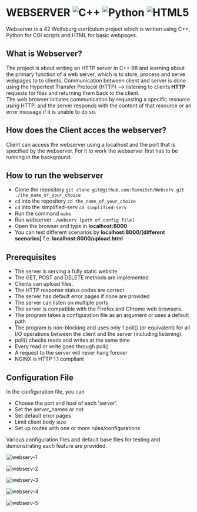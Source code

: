 # WEBSERVER ![C++](https://img.shields.io/badge/c++-%2300599C.svg?style=for-the-badge&logo=c%2B%2B&logoColor=white) ![Python](https://img.shields.io/badge/python-3670A0?style=for-the-badge&logo=python&logoColor=ffdd54) ![HTML5](https://img.shields.io/badge/html5-%23E34F26.svg?style=for-the-badge&logo=html5&logoColor=white)
Webserver is a 42 Wolfsburg curriculum project which is written using C++, Python for CGI scripts and HTML for basic webpages.

## What is Webserver?
The project is about writing an HTTP server in C++ 98 and learning about the primary function of a web server, which is to store, process and serve webpages to to clients. Communication between client and server is done using the Hypertext Transfer Protocol (HTTP) --> listening to clients **HTTP** requests for files and returning them back to the client. <br>
The web browser initiates communication by requesting a specific resource using HTTP, and the server responds with the content of that resource or an error message if it is unable to do so.

## How does the Client acces the webserver?
Client can access the webserver using a localhost and the port that is specified by the webserver. For it to work the webserver first has to be running in the background.

## How to run the webserver
* Clone the repository ```git clone git@github.com:RanniSch/Webserv.git ./the_name_of_your_choice```
* ```cd``` into the repository ```cd the_name_of_your_choice```
* ```cd``` into the simplified-serv ```cd simplified-serv```
* Run the command ```make```
* Run webserver ```./webserv [path of config file]```
* Open the browser and type in **localhost:8000**
* You can test different scenarios by **localhost:8000/[different scenarios]** f.e. **localhost:8000/upload.html**

## Prerequisites
- The server is serving a fully static website
- The GET, POST and DELETE methods are implemented.
- Clients can upload files.
- The HTTP response status codes are correct
- The server has default error pages if none are provided
- The server can listen on multiple ports
- The server is compatible with the Firefox and Chrome web browsers.
- The program takes a configuration file as an argument or uses a default path
- The program is non-blocking and uses only 1 poll() (or equivalent) for all I/O operations between the client and the server (including listening).
- poll() checks reads and writes at the same time
- Every read or write goes through poll()
- A request to the server will never hang forever
- NGINX is HTTP 1.1 compliant

## Configuration File
In the configuration file, you can
- Choose the port and host of each 'server'.
- Set the server_names or not
- Set default error pages
- Limit client body size
- Set up routes with one or more rules/configurations 

Various configuration files and default base files for testing and demonstrating each feature are provided.

![webserv-1](https://github.com/RanniSch/webserv/assets/104382315/67e54924-a84e-4884-a438-633f1cd006d4)


![webserv-2](https://github.com/RanniSch/webserv/assets/104382315/edcf7a70-c874-4720-8a17-9d0ed10f6031)

![webserv-3](https://github.com/RanniSch/webserv/assets/104382315/2335a842-0efc-4dc1-96e0-302da2a8368c)

![webserv-4](https://github.com/RanniSch/webserv/assets/104382315/0272b978-371c-4900-b47e-a368ea1d6f1b)


![webserv-5](https://github.com/RanniSch/webserv/assets/104382315/dd955b01-b31b-4bbe-9e70-9ab85af1f3a5)
